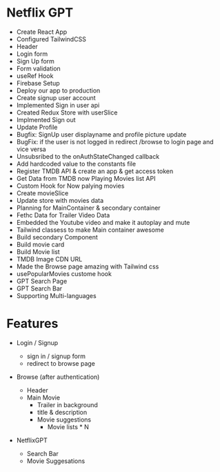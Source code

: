 # Netflix GPT 

- Create React App
- Configured TailwindCSS 
- Header
- Login form 
- Sign Up form 
- Form validation 
- useRef Hook 
- Firebase Setup 
- Deploy our app to production 
- Create signup user account 
- Implemented Sign in user api 
- Created Redux Store with userSlice 
- Implmented Sign out 
- Update Profile 
- Bugfix: SignUp user displayname and profile picture update 
- BugFix: if the user is not logged in redirect /browse to login page and vice versa 
- Unsubsribed to the onAuthStateChanged callback
- Add hardcoded value to the constants file 
- Register TMDB API & create an app & get access token 
- Get Data from TMDB now Playing Movies list API  
- Custom Hook for Now palying movies 
- Create movieSlice
- Update store with movies data 
- Planning for MainContainer & secondary container 
- Fethc Data for Trailer Video Data 
- Embedded the Youtube video and make it autoplay and mute 
- Tailwind classess to make Main container awesome 
- Build secondary Component 
- Build movie card 
- Build Movie list
- TMDB Image CDN URL 
- Made the Browse page amazing with Tailwind css  
- usePopularMovies custome hook 
- GPT Search Page 
- GPT Search Bar
- Supporting Multi-languages  





# Features
- Login / Signup 
    - sign in / signup form 
    - redirect to browse page
- Browse (after authentication)
    - Header
    - Main Movie 
        - Trailer in background
        - title & description 
        - Movie suggestions 
            - Movie lists * N 

- NetflixGPT 
    - Search Bar 
    - Movie Suggesations 

